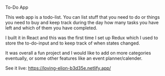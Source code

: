 To-Do App

This web app is a todo-list. You can list stuff that you need to do or things you need to buy and keep track during the day how many tasks you have left and which of them you have completed.

I built it in React and this was the first time I set up Redux which I used to store the to-do-input and to keep track of when states changed.

It was overall a fun project and I would like to add on more categories eventually, or some other features like an event planner/calender.

See it live: https://loving-elion-b3d35e.netlify.app/
